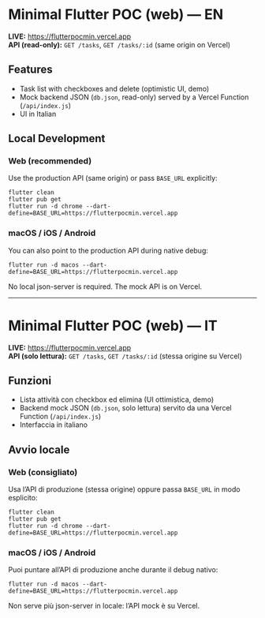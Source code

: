 # Minimal Flutter POC (web) — EN

**LIVE:** https://flutterpocmin.vercel.app  
**API (read-only):** `GET /tasks`, `GET /tasks/:id` (same origin on Vercel)

## Features
- Task list with checkboxes and delete (optimistic UI, demo)
- Mock backend JSON (`db.json`, read-only) served by a Vercel Function (`/api/index.js`)
- UI in Italian

## Local Development

### Web (recommended)
Use the production API (same origin) or pass `BASE_URL` explicitly:

    flutter clean
    flutter pub get
    flutter run -d chrome --dart-define=BASE_URL=https://flutterpocmin.vercel.app

### macOS / iOS / Android
You can also point to the production API during native debug:

    flutter run -d macos --dart-define=BASE_URL=https://flutterpocmin.vercel.app

No local json-server is required. The mock API is on Vercel.

---

# Minimal Flutter POC (web) — IT

**LIVE:** https://flutterpocmin.vercel.app  
**API (solo lettura):** `GET /tasks`, `GET /tasks/:id` (stessa origine su Vercel)

## Funzioni
- Lista attività con checkbox ed elimina (UI ottimistica, demo)
- Backend mock JSON (`db.json`, solo lettura) servito da una Vercel Function (`/api/index.js`)
- Interfaccia in italiano

## Avvio locale

### Web (consigliato)
Usa l’API di produzione (stessa origine) oppure passa `BASE_URL` in modo esplicito:

    flutter clean
    flutter pub get
    flutter run -d chrome --dart-define=BASE_URL=https://flutterpocmin.vercel.app

### macOS / iOS / Android
Puoi puntare all’API di produzione anche durante il debug nativo:

    flutter run -d macos --dart-define=BASE_URL=https://flutterpocmin.vercel.app

Non serve più json-server in locale: l’API mock è su Vercel.
